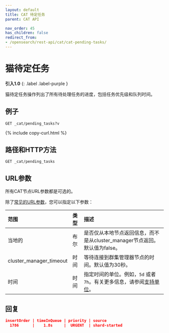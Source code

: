 ```yaml
---
layout: default
title: CAT 待定任务
parent: CAT API

nav_order: 45
has_children: false
redirect_from:
- /opensearch/rest-api/cat/cat-pending-tasks/
---
```


# 猫待定任务
**引入1.0**
{: .label .label-purple }

猫待定任务操作列出了所有待处理任务的进度，包括任务优先级和队列时间。

## 例子

```
GET _cat/pending_tasks?v
```
{% include copy-curl.html %}

## 路径和HTTP方法

```
GET _cat/pending_tasks
```

## URL参数

所有CAT节点URL参数都是可选的。

除了[常见的URL参数]({{site.url}}{{site.baseurl}}/api-reference/cat/index)，您可以指定以下参数：

范围| 类型| 描述
:--- | :--- | :---
当地的| 布尔| 是否仅从本地节点返回信息，而不是从cluster_manager节点返回。默认值为false。
cluster_manager_timeout| 时间| 等待连接到群集管理器节点的时间。默认值为30秒。
时间| 时间| 指定时间的单位。例如，`5d` 或者`7h`。有关更多信息，请参阅[支持单位]({{site.url}}{{site.baseurl}}/opensearch/units/)。

## 回复

```json
insertOrder | timeInQueue | priority | source
  1786      |    1.8s     |  URGENT  | shard-started
```

